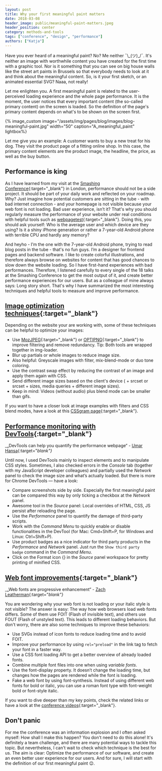 ```yaml
---
layout: post
title: Why your first meaningful paint matters
date: 2018-03-08
header_image: public/meaningful-paint-matters.jpeg
header_position: center
category: methods-and-tools
tags: ["conference", "design", "performance"]
authors: ["Katja"]
---
```


Have you ever heard of a meaningful paint?
No?
Me neither ¯\\\_(ツ)\_/¯.
It's neither an image with worthwhile content you have created for the first time with a graphic tool.
Nor is it something that you can see on big house walls like the street art paints in Brussels so that everybody needs to look at it and think about the meaningful content.
So, is it your first sketch, or an animated essential SVG?
Naaa, not really!

Let me enlighten you.
A first meaningful paint is related to the user-perceived loading experience and the whole page performance.
It is the moment, the user notices that every important content (the so-called primary content) on the screen is loaded.
So the definition of the page's primary content depends on what's to be shown on the screen first.

{% image_custom image="/assets/img/pages/blog/images/blog-meaningful-paint.jpg" width="50" caption="A_meaningful_paint" lightbox%}

Let me give you an example:
A customer wants to buy a new treat for his dog.
They visit the product page of a fitting online shop.
In this case, the primary content elements are the product image, the headline, the price, as well as the buy button.

## Performance is king

As I have learned from my visit at the [Smashing Conference](https://smashingconf.com/london-2018/){:target="_blank"} in London, performance should not be a side project.
It should be part of your daily work and reflected on your roadmap.
Why?
Just imagine how potential customers are sitting in the tube - with bad internet connection - and your homepage is not visible because your web font is not loading.
Bad user experience, isn’t it?
That's why you should regularly measure the performance of your website under real conditions with helpful tools such as [webpagetest](https://www.webpagetest.org/){:target="_blank"}.
Doing this, you should ask yourself: Who is the average user and which device are they using?
Is it a shiny iPhone generation or rather a 7-year-old Android phone with terrible CPU and hardly any memory?

And heyho - I’m the one with the 7-year-old Android phone, trying to read blog posts in the tube - that's no fun guys.
I’m a designer for frontend pages and backend software.
I like to create colorful illustrations, and therefore always browse on websites for content that has good chances to slow down the website loading.
So I have first-hand experiences with bad performances.
Therefore, I listened carefully to every single of the 18 talks at the Smashing Conference to get the most output of it, and create better performance experiences for our users.
But as a colleague of mine always says: Long story short.
That's why I have summarized the most interesting techniques and helpful tools to measure and improve performance.

## [Image optimization techniques](https://vimeo.com/254736788){:target="_blank"}

Depending on the website your are working with, some of these techniques can be helpful to optimize your images:

* Use [MozJPEG](https://github.com/mozilla/mozjpeg){:target="_blank"} or [OPTIPNG](http://optipng.sourceforge.net/){:target="_blank"} to improve filtering and remove redundancy. Tip: Both tools are wrapped together in img-loader.
* Blur up partials or whole images to reduce image size.
* Also helpful: Greyscale images with filter, mix-blend-mode or duo tone coloring.
* Use the contrast swap effect by reducing the contrast of an image and apply them again with CSS.
* Send different image sizes based on the client's device (<picture> + srcset or srcset + sizes, media queries + different image sizes).
* Keep in mind: Videos (without audio) plus blend mode can be smaller than gifs.

If you want to have a closer look at image examples with filters and CSS blend modes, have a look at this [CSSgram page](https://una.im/CSSgram){:target="_blank"}.

## [Performance monitoring with DevTools](https://vimeo.com/254733177){:target="_blank"}

_„DevTools can help you quantify the performance webpage“ - [Umar Hansa](https://twitter.com/umaar?lang=en){:target="_blank"}_

Until now, I used DevTools mainly to inspect elements and to manipulate CSS styles.
Sometimes, I also checked errors in the _Console_ tab (together with my JavaScript developer colleagues) and partially used the _Network_ panel to check the image size and what’s actually loaded.
But there is more for Chrome DevTools — have a look:

* Compare screenshots side by side. Especially the first meaningful paint can be compared this way by only ticking a checkbox at the _Network_ panel.
* Awesome tool in the _Source_ panel: Local overrides of HTML, CSS, JS persist after reloading the page.
* Use  the _Performance_ panel to quantify the damage of third-party scripts.
* Work with the _Command Menu_ to quickly enable or disable functionalities in the DevTool (for Mac: Cmd+Shift+P, for Windows and Linux: Ctrl+Shift+P).
* Use product badges as a nice indicator for third party products in the _Performance_ and _Network_ panel. Just run the ``Show third party badge`` command in the _Command Menu_.
* Click on the Format icon {} in the _Source_ panel workspace for pretty printing of minified CSS.

## [Web font improvements](https://vimeo.com/254727749){:target="_blank"}

_„Web fonts are progressive enhancement“ - [Zach Leatherman](https://twitter.com/zachleat){:target="_blank"}_

You are wondering why your web font is not loading or your italic style is not visible?
The answer is easy: The way how web browsers load web fonts differs.
Some of them use FOIT (Flash of invisible text), and others use FOUT (Flash of unstyled text).
This leads to different loading behaviors.
But don't worry, there are also some techniques to improve these behaviors:

* Use SVGs instead of icon fonts to reduce loading time and to avoid FOIT.
* Improve your performance by using ``rel="preload"`` in the link tag to fetch your font in a faster way.
* Use a CSS font loading API to get a better overview of already loaded fonts.
* Combine multiple font files into one when using _variable fonts_.
* Use the font-display property. It doesn’t change the loading time, but changes how the pages are rendered while the font is loading.
* Fake a web font by using font-synthesis. Instead of using different web fonts for bold or italic, you can use a roman font type with font-weight bold or font-style italic.

If you want to dive deeper than my key points, check the related links or have a look at the [conference videos](https://smashingconf.com/london-2018/){:target="_blank"}.

## Don't panic

For me the conference was an information explosion and I often asked myself: How shall I make this happen?
You don't need to do this alone!
It's definitely a team challenge, and there are many potential ways to tackle this topic.
But nevertheless, I can't wait to check which technique is the best for us.
The aim is clear: Optimize the performance of our software, and create an even better user experience for our users.
And for sure, I will start with the definition of our first meaningful paint 😉.
